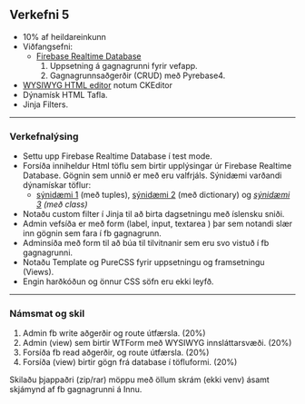 ## Verkefni 5  
- 10% af heildareinkunn
- Viðfangsefni: 
  - [Firebase Realtime Database](https://github.com/vefthroun/Namsefni/tree/main/6-Gagnagrunnur#firebase)
      1. Uppsetning á gagnagrunni fyrir vefapp.
      1. Gagnagrunnsaðgerðir (CRUD) með Pyrebase4.
 - [WYSIWYG HTML editor](https://github.com/vefthroun/Namsefni/blob/main/WTForms/Readme.md#wysiwyg-html-editor) notum CKEditor
 - Dýnamísk HTML Tafla.
 - Jinja Filters.

---

### Verkefnalýsing

- Settu upp Firebase Realtime Database í test mode.
- Forsíða inniheldur Html töflu sem birtir upplýsingar úr Firebase Realtime Database.  Gögnin sem unnið er með eru valfrjáls.  Sýnidæmi varðandi dýnamískar töflur:
    - [sýnidæmi 1](https://www.youtube.com/watch?v=mCy52I4exTU&ab_channel=teclado) (með tuples), [sýnidæmi 2](https://www.folkstalk.com/2022/09/jinja-table-template-with-code-examples.html) (með dictionary) og _[sýnidæmi 3](https://flask-table.readthedocs.io/en/stable/) (með class)_
- Notaðu custom filter í Jinja til að birta dagsetningu með íslensku sniði.
- Admin vefsíða er með form (label, input, textarea ) þar sem notandi slær inn gögnin sem fara í fb gagnagrunn. 
- Adminsíða með form til að búa til tilvitnanir sem eru svo vistuð í fb gagnagrunni. 
- Notaðu Template og PureCSS fyrir uppsetningu og framsetningu (Views). 
- Engin harðkóðun og önnur CSS söfn eru ekki leyfð.

---

### Námsmat og skil

1. Admin fb write aðgerðir og route útfærsla. (20%)
1. Admin (view) sem birtir WTForm með WYSIWYG innsláttarsvæði. (20%)  
1. Forsíða fb read aðgerðir, og route útfærsla. (20%)
1. Forsíða (view) birtir gögn frá database í töfluformi. (20%) 

Skilaðu þjappaðri (zip/rar) möppu með öllum skrám (ekki venv) ásamt skjámynd af fb gagnagrunni á Innu.